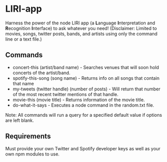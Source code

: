 # LIRI-app

Harness the power of the node LIRI app (a **L**anguage **I**nterpretation and **R**ecognition **I**nterface) to ask whatever you need!  (Disclaimer:  Limited to movies, songs, twitter posts, bands, and artists using only the command line or a text file.)

## Commands
* concert-this (artist/band name) - Searches venues that will soon hold concerts of the artist/band.
* spotify-this-song (song name) - Returns info on all songs that contain that name
* my-tweets (twitter handle) (number of posts) - Will return that number of the most recent twitter mentions of that handle.
* movie-this (movie title) - Returns information of the movie title.
* do-what-it-says - Executes a node command in the random.txt file.

Note:  All commands will run a query for a specified default value if options are left blank.

## Requirements
Must provide your own Twitter and Spotify developer keys as well as your own npm modules to use.
